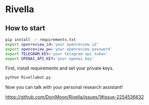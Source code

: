 # Rivella

## How to start
```bash
pip install -r requirements.txt
export openreview_id='your openreview id'
export openreview_pw='your openreview password'
export TELEGRAM_KEY='your telegram api token'
export OPENAI_API_KEY='your openai key'
```
First, install requirements and set your private keys. 
```python
python Rivellabot.py
```
Now you can talk with your personal research assistant!

https://github.com/DoniMoon/Rivella/issues/1#issue-2254536632
